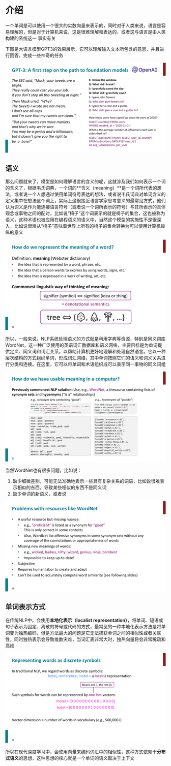 # 介绍

一个单词是可以使用一个很大的实数向量来表示的，同时对于人类来说，语言是容易理解的，但是对于计算机来说，这是很难理解和表达的，或者这与语言是由人类构建的系统这一 事实有关

下图是大语言模型GPT3的效果展示，它可以理解输入文本所包含的意思，并且进行回答，完成一些神奇的任务

![CS224N_L1_12](.\assets\CS224N_L1_12.png)

## 语义

那么问题就来了，模型是如何理解语言的含义的呢，这就涉及我们如何表示一个词的含义了，根据韦氏词典，一个词的**含义（meaning）**是一个词所代表的想法，或者说一个人想通过使用单词符号表达的想法，或者说韦氏词典对单词含义的定义集中在想法这个词上，实际上这很接近语言学家思考意义的最常见方式，他们认为词义是作为能连接语言符号（或者说一个词所表示的符号）与其所表示的具体观念或事物之间的配对，比如说“椅子”这个词表示的就是椅子的集合，这也被称为语义，这种术语也被应用在编程语义的语义中，当然这个模型的实施性不是很深入，比如说很难从“椅子”意味着世界上所有的椅子的集合转换为可以使用计算机操纵的意义

![CS224N_L1_16](.\assets\CS224N_L1_16.png)

所以，一般来说，NLP系统处理语义的方式就是利用字典等资源，特别是同义词库WordNet，这一种广泛使用的英语词汇数据库和语义网络，主要目标是为单词提供定义、同义词和词汇关系，以帮助计算机更好地理解和处理自然语言。它以一种层次结构的方式组织单词，形成词汇网络，其中单词按照它们的语义和词义关系进行分类和连接。在这里，它可以将单词和术语组织成可以表示同一事物的同义词组

![CS224N_L1_17](.\assets\CS224N_L1_17.png)

当然WordNet也有很多问题，比如说：

1. 缺少细微差别，可能无法准确地表示一些具有复杂关系的词语，比如说很难表示相似的东西，导致某些相似的东西不是同义词
2. 缺少单词的新语义，或者说

![CS224N_L1_18](.\assets\CS224N_L1_18.png)

## 单词表示方式

在传统NLP中，会使用**本地化表示（localist representation）**，将单词、短语或句子表示为固定、离散的符号或代码的方式，最常见的一种本地化表示方法是将单词变为独热编码，但是方法最大的问题是它无法捕获单词之间的相似性或者关联性，同时独热表示会导致维数灾难，当词汇表非常大时，独热向量将会非常稀疏和高维

![CS224N_L1_19](.\assets\CS224N_L1_19.png)

所以在现代深度学习中，会使用向量来编码词汇中的相似性，这种方式依赖于**分布式语义**的思想，这种思想的核心就是一个单词的语义取决于上下文